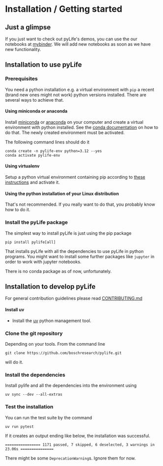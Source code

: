 # Installation / Getting started

## Just a glimpse

If you just want to check out pyLife's demos, you can use the our notebooks at
[mybinder](https://mybinder.org/v2/gh/boschresearch/pylife/master?filepath=demos%2Findex.ipynb). We
will add new notebooks as soon as we have new functionality.


## Installation to use pyLife

### Prerequisites

You need a python installation e.g. a virtual environment with `pip` a recent
(brand new ones might not work) python versions installed. There are several
ways to achieve that.


#### Using miniconda or anaconda

Install [miniconda](https://conda.io/miniconda.html) or
[anaconda](http://anaconda.com) on your computer and create a virtual
environment with python installed. See the [conda
documentation](https://docs.conda.io/projects/conda/en/latest/user-guide/tasks/manage-environments.html)
on how to do that. The newly created environment must be activated.

The following command lines should do it
```
conda create -n pylife-env python=3.12 --yes
conda activate pylife-env
```

#### Using virtualenv

Setup a python virtual environment containing pip according to [these
instructions](https://docs.python.org/3/tutorial/venv.html) and activate it.


#### Using the python installation of your Linux distribution

That's not recommended. If you really want to do that, you probably know how to
do it.


### Install the pyLife package

The simplest way to install pyLife is just using the pip package
```
pip install pylife[all]
```
That installs pyLife with all the dependencies to use pyLife in python
programs. You might want to install some further packages like `jupyter` in
order to work with jupyter notebooks.

There is no conda package as of now, unfortunately.


## Installation to develop pyLife

For general contribution guidelines please read [CONTRIBUTING.md](CONTRIBUTING.md)

#### Install uv

* Install the [uv](https://docs.astral.sh/uv/) python management tool.


### Clone the git repository

Depending on your tools. From the command line
```
git clone https://github.com/boschresearch/pylife.git
```
will do it.

### Install the dependencies

Install pylife and all the dependencies into the environment using

```
uv sync --dev --all-extras
```

### Test the installation

You can run the test suite by the command
```
uv run pytest
```

If it creates an output ending like below, the installation was successful.
```
================ 1171 passed, 7 skipped, 6 deselected, 3 warnings in 23.06s ===============
```

There might be some `DeprecationWarning`s. Ignore them for now.
